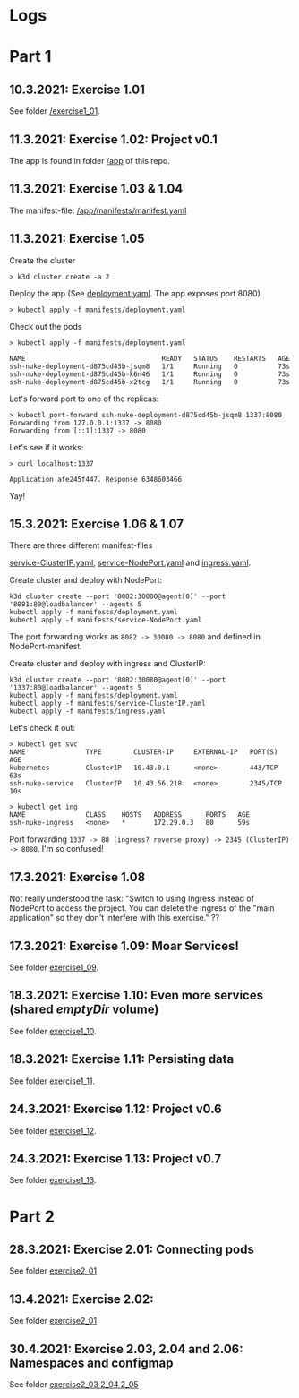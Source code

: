 # Logs

# Part 1

## 10.3.2021: Exercise 1.01

See folder [/exercise1_01](exercise1_01).

## 11.3.2021: Exercise 1.02: Project v0.1

The app is found in folder [/app](app) of this repo.

## 11.3.2021: Exercise 1.03 & 1.04

The manifest-file: [/app/manifests/manifest.yaml](app/manifests/deployment.yaml)

## 11.3.2021: Exercise 1.05

Create the cluster
```
> k3d cluster create -a 2
```

Deploy the app (See [deployment.yaml](app/manifests/deployment.yaml). The app exposes port 8080)
```
> kubectl apply -f manifests/deployment.yaml
```

Check out the pods
```
> kubectl apply -f manifests/deployment.yaml

NAME                                  READY   STATUS    RESTARTS   AGE
ssh-nuke-deployment-d875cd45b-jsqm8   1/1     Running   0          73s
ssh-nuke-deployment-d875cd45b-k6n46   1/1     Running   0          73s
ssh-nuke-deployment-d875cd45b-x2tcg   1/1     Running   0          73s

```

Let's forward port to one of the replicas:

```
> kubectl port-forward ssh-nuke-deployment-d875cd45b-jsqm8 1337:8080
Forwarding from 127.0.0.1:1337 -> 8080
Forwarding from [::1]:1337 -> 8080
```

Let's see if it works:
```
> curl localhost:1337

Application afe245f447. Response 6348603466
```
Yay!

## 15.3.2021: Exercise 1.06 & 1.07

There are three different manifest-files

[service-ClusterIP.yaml](app/manifests/service-ClusterIP.yaml), [service-NodePort.yaml](app/manifests/service-NodePort.yaml) 
and [ingress.yaml](app/manifests/ingress.yaml).

Create cluster and deploy with NodePort:
```
k3d cluster create --port '8082:30080@agent[0]' --port '8081:80@loadbalancer' --agents 5
kubectl apply -f manifests/deployment.yaml
kubectl apply -f manifests/service-NodePort.yaml
```
The port forwarding works as ```8082 -> 30080 -> 8080``` and defined in NodePort-manifest.

Create cluster and deploy with ingress and ClusterIP:
```
k3d cluster create --port '8082:30080@agent[0]' --port '1337:80@loadbalancer' --agents 5
kubectl apply -f manifests/deployment.yaml
kubectl apply -f manifests/service-ClusterIP.yaml
kubectl apply -f manifests/ingress.yaml
```
Let's check it out:
```
> kubectl get svc
NAME               TYPE        CLUSTER-IP     EXTERNAL-IP   PORT(S)    AGE
kubernetes         ClusterIP   10.43.0.1      <none>        443/TCP    63s
ssh-nuke-service   ClusterIP   10.43.56.218   <none>        2345/TCP   10s

> kubectl get ing
NAME               CLASS    HOSTS   ADDRESS      PORTS   AGE
ssh-nuke-ingress   <none>   *       172.29.0.3   80      59s

```
Port forwarding ``` 1337 -> 80 (ingress? reverse proxy) -> 2345 (ClusterIP) -> 8080 ```.
I'm so confused!

## 17.3.2021: Exercise 1.08

Not really understood the task: "Switch to using Ingress instead of NodePort to access the project. You can delete the ingress of the "main application" so they don't interfere with this exercise." ??

## 17.3.2021: Exercise 1.09: Moar Services!

See folder [exercise1_09](exercise1_09).

## 18.3.2021: Exercise 1.10: Even more services (shared *emptyDir* volume)

See folder [exercise1_10](exercise1_10).

## 18.3.2021: Exercise 1.11: Persisting data

See folder [exercise1_11](exercise1_11).

## 24.3.2021:  Exercise 1.12: Project v0.6

See folder [exercise1_12](exercise1_12).

## 24.3.2021:  Exercise 1.13: Project v0.7

See folder [exercise1_13](exercise1_13).

# Part 2

## 28.3.2021: Exercise 2.01: Connecting pods

See folder [exercise2_01](exercise2_01)

## 13.4.2021: Exercise 2.02:

See folder [exercise2_01](exercise2_02)

## 30.4.2021: Exercise 2.03, 2.04 and 2.06: Namespaces and configmap

See folder [exercise2_03 2_04 2_05](exercise2_03%202_04%202_05)

